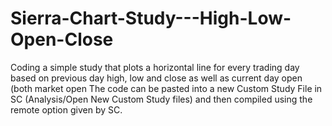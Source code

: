 # Sierra-Chart-Study---High-Low-Open-Close
Coding a simple study that plots a horizontal line for every trading day based on previous day high, low and close as well as current day open (both market open 
The code can be pasted into a new Custom Study File in SC (Analysis/Open New Custom Study files) and then compiled using the remote option given by SC.  
